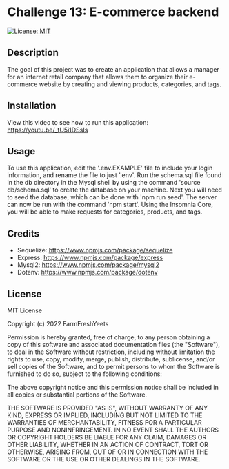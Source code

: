 # Challenge 13: E-commerce backend
[![License: MIT](https://img.shields.io/badge/License-MIT-yellow.svg)](https://opensource.org/licenses/MIT)
## Description 
The goal of this project was to create an application that allows a manager for an internet retail company that allows them to organize their e-commerce website by creating and viewing products, categories, and tags.

## Installation
View this video to see how to run this application: https://youtu.be/_tU5i1DSsIs

## Usage
To use this application, edit the '.env.EXAMPLE' file to include your login information, and rename the file to just '.env'. Run the schema.sql file found in the db directory in the Mysql shell by using the command 'source db/schema.sql' to create the database on your machine. Next you will need to seed the database, which can be done with 'npm run seed'. The server can now be run with the command 'npm start'. Using the Insomnia Core, you will be able to make requests for categories, products, and tags.

## Credits
- Sequelize: https://www.npmjs.com/package/sequelize 
- Express: https://www.npmjs.com/package/express
- Mysql2: https://www.npmjs.com/package/mysql2 
- Dotenv: https://www.npmjs.com/package/dotenv 

## License
MIT License

Copyright (c) 2022 FarmFreshYeets

Permission is hereby granted, free of charge, to any person obtaining a copy
of this software and associated documentation files (the "Software"), to deal
in the Software without restriction, including without limitation the rights
to use, copy, modify, merge, publish, distribute, sublicense, and/or sell
copies of the Software, and to permit persons to whom the Software is
furnished to do so, subject to the following conditions:

The above copyright notice and this permission notice shall be included in all
copies or substantial portions of the Software.

THE SOFTWARE IS PROVIDED "AS IS", WITHOUT WARRANTY OF ANY KIND, EXPRESS OR
IMPLIED, INCLUDING BUT NOT LIMITED TO THE WARRANTIES OF MERCHANTABILITY,
FITNESS FOR A PARTICULAR PURPOSE AND NONINFRINGEMENT. IN NO EVENT SHALL THE
AUTHORS OR COPYRIGHT HOLDERS BE LIABLE FOR ANY CLAIM, DAMAGES OR OTHER
LIABILITY, WHETHER IN AN ACTION OF CONTRACT, TORT OR OTHERWISE, ARISING FROM,
OUT OF OR IN CONNECTION WITH THE SOFTWARE OR THE USE OR OTHER DEALINGS IN THE
SOFTWARE.